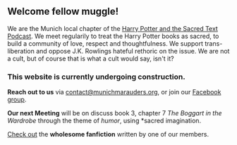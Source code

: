 ## Welcome fellow muggle!
We are the Munich local chapter of the [Harry Potter and the Sacred Text Podcast](https://www.harrypottersacredtext.com). We meet regularily to treat the Harry Potter books as sacred, to build a community of love, respect and thoughtfulness. We support trans-liberation and oppose J.K. Rowlings hateful rethoric on the issue. We are not a cult, but of course that is what a cult would say, isn't it?

### This website is currently undergoing construction.

**Reach out to us** via contact@munichmarauders.org, or join our [Facebook group](https://www.facebook.com/groups/2408737062515597/).

**Our next Meeting** will be on discuss book 3, chapter 7 *The Boggart in the Wardrobe* through the theme of *humor*, using *sacred imagination.

[Check out](https://munich-marauders-fanfiction.tumblr.com/) the **wholesome fanfiction** written by one of our members.
